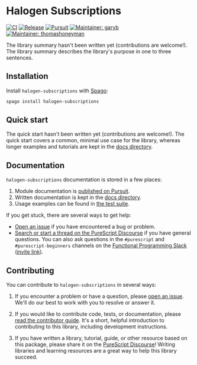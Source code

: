 # Halogen Subscriptions

[![CI](https://github.com/purescript-halogen/purescript-halogen-subscriptions/workflows/CI/badge.svg?branch=main)](https://github.com/purescript-halogen/purescript-halogen-subscriptions/actions?query=workflow%3ACI+branch%3Amain)
[![Release](https://img.shields.io/github/release/purescript-halogen/purescript-halogen-subscriptions.svg)](https://github.com/purescript-halogen/purescript-halogen-subscriptions/releases)
[![Pursuit](https://pursuit.purescript.org/packages/purescript-halogen-subscriptions/badge)](https://pursuit.purescript.org/packages/purescript-halogen-subscriptions)
[![Maintainer: garyb](https://img.shields.io/badge/maintainer-garyb-teal.svg)](https://github.com/garyb)
[![Maintainer: thomashoneyman](https://img.shields.io/badge/maintainer-thomashoneyman-teal.svg)](https://github.com/thomashoneyman)

The library summary hasn't been written yet (contributions are welcome!). The library summary describes the library's purpose in one to three sentences.

## Installation

Install `halogen-subscriptions` with [Spago](https://github.com/purescript/spago):

```sh
spago install halogen-subscriptions
```

## Quick start

The quick start hasn't been written yet (contributions are welcome!). The quick start covers a common, minimal use case for the library, whereas longer examples and tutorials are kept in the [docs directory](./docs).

## Documentation

`halogen-subscriptions` documentation is stored in a few places:

1. Module documentation is [published on Pursuit](https://pursuit.purescript.org/packages/purescript-halogen-subscriptions).
2. Written documentation is kept in the [docs directory](./docs).
3. Usage examples can be found in [the test suite](./test).

If you get stuck, there are several ways to get help:

- [Open an issue](https://github.com/purescript-halogen/purescript-halogen-subscriptions/issues) if you have encountered a bug or problem.
- [Search or start a thread on the PureScript Discourse](https://discourse.purescript.org) if you have general questions. You can also ask questions in the `#purescript` and `#purescript-beginners` channels on the [Functional Programming Slack](https://functionalprogramming.slack.com) ([invite link](https://fpchat-invite.herokuapp.com/)).

## Contributing

You can contribute to `halogen-subscriptions` in several ways:

1. If you encounter a problem or have a question, please [open an issue](https://github.com/purescript-halogen/purescript-halogen-subscriptions/issues). We'll do our best to work with you to resolve or answer it.

2. If you would like to contribute code, tests, or documentation, please [read the contributor guide](./CONTRIBUTING.md). It's a short, helpful introduction to contributing to this library, including development instructions.

3. If you have written a library, tutorial, guide, or other resource based on this package, please share it on the [PureScript Discourse](https://discourse.purescript.org)! Writing libraries and learning resources are a great way to help this library succeed.
